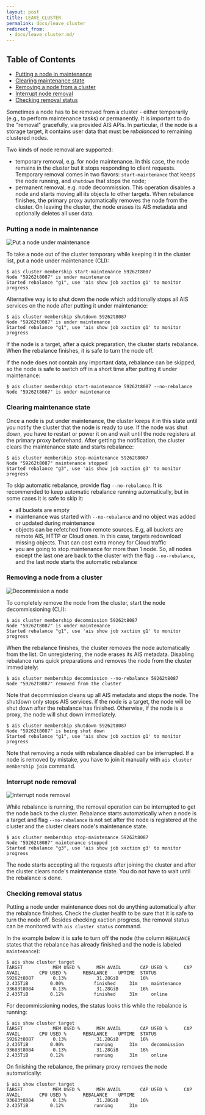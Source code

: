 ```yaml
---
layout: post
title: LEAVE_CLUSTER
permalink: docs/leave_cluster
redirect_from:
 - docs/leave_cluster.md/
---
```


## Table of Contents

- [Putting a node in maintenance](#putting-a-node-in-maintenance)
- [Clearing maintenance state](#clearing-maintenance-state)
- [Removing a node from a cluster](#removing-a-node-from-a-cluster)
- [Interrupt node removal](#interrupt-node-removal)
- [Checking removal status](#checking-removal-status)

Sometimes a node has to be removed from a cluster - either temporarily (e.g., to perform maintenance tasks) or permanently. It is important to do the "removal" gracefully, via provided AIS APIs. In particular, if the node is a storage target, it contains user data that must be *rebalanced* to remaining clustered nodes.

Two kinds of node removal are supported:

- temporary removal, e.g. for node maintenance. In this case, the node remains in the cluster but it stops responding to client requests. Temporary removal comes in two flavors: `start-maintenance` that keeps the node running, and `shutdown` that stops the node;
- permanent removal, e.g. node decommission. This operation disables a node and starts moving all its objects to other targets. When rebalance finishes, the primary proxy automatically removes the node from the cluster. On leaving the cluster, the node erases its AIS metadata and optionally deletes all user data.

### Putting a node in maintenance

<img src="docs/images/maintenance.png" alt="Put a node under maintenance">

To take a node out of the cluster temporary while keeping it in the cluster list, put a node under maintenance (CLI):

```console
$ ais cluster membership start-maintenance 59262t8087
Node "59262t8087" is under maintenance
Started rebalance "g1", use 'ais show job xaction g1' to monitor progress
```

Alternative way is to shut down the node which additionally stops all AIS services on the node after putting it under maintenance:

```console
$ ais cluster membership shutdown 59262t8087
Node "59262t8087" is under maintenance
Started rebalance "g1", use 'ais show job xaction g1' to monitor progress
```

If the node is a target, after a quick preparation, the cluster starts rebalance. When the rebalance finishes, it is safe to turn the node off.

If the node does not contain any important data, rebalance can be skipped, so the node is safe to switch off in a short time after putting it under maintenance:

```console
$ ais cluster membership start-maintenance 59262t8087 --no-rebalance
Node "59262t8087" is under maintenance
```

### Clearing maintenance state

Once a node is put under maintenance, the cluster keeps it in this state until you notify the cluster that the node is ready to use.
If the node was shut down, you have to restart or power it on and wait until the node registers at the primary proxy beforehand.
After getting the notification, the cluster clears the maintenance state and starts rebalance:

```console
$ ais cluster membership stop-maintenance 59262t8087
Node "59262t8087" maintenance stopped
Started rebalance "g3", use 'ais show job xaction g3' to monitor progress
```

To skip automatic rebalance, provide flag `--no-rebalance`.
It is recommended to keep automatic rebalance running automatically, but in some cases it is safe to skip it:

- all buckets are empty
- maintenance was started with `--no-rebalance` and no object was added or updated during maintenance
- objects can be refetched from remote sources. E.g, all buckets are remote AIS, HTTP or Cloud ones. In this case, targets redownload missing objects. That can cost extra money for Cloud traffic
- you are going to stop maintenance for more than 1 node. So, all nodes except the last one are back to the cluster with the flag `--no-rebalance`, and the last node starts the automatic rebalance

### Removing a node from a cluster

<img src="docs/images/decommission.png" alt="Decommission a node">

To completely remove the node from the cluster, start the node decommissioning (CLI):

```console
$ ais cluster membership decommission 59262t8087
Node "59262t8087" is under maintenance
Started rebalance "g1", use 'ais show job xaction g1' to monitor progress
```

When the rebalance finishes, the cluster removes the node automatically from the list.
On unregistering, the node erases its AIS metadata.
Disabling rebalance runs quick preparations and removes the node from the cluster immediately:

```console
$ ais cluster membership decommission --no-rebalance 59262t8087
Node "59262t8087" removed from the cluster
```

Note that decommission cleans up all AIS metadata and stops the node. The shutdown only stops AIS services.
If the node is a target, the node will be shut down after the rebalance has finished. Otherwise, if the node is a proxy, the node will shut down immediately.

```console
$ ais cluster membership shutdown 59262t8087
Node "59262t8087" is being shut down
Started rebalance "g1", use 'ais show job xaction g1' to monitor progress
```

Note that removing a node with rebalance disabled can be interrupted. If a node is removed by mistake, you have to join it manually with `ais cluster membership join` command.

### Interrupt node removal

<img src="docs/images/decommission_abort.png" alt="Interrupt node removal">

While rebalance is running, the removal operation can be interrupted to get the node back to the cluster.
Rebalance starts automatically when a node is a target and flag `--no-rebalance` is not set after the node is registered at the cluster and the cluster clears node's maintenance state.

```console
$ ais cluster membership stop-maintenance 59262t8087
Node "59262t8087" maintenance stopped
Started rebalance "g3", use 'ais show job xaction g3' to monitor progress
```

The node starts accepting all the requests after joining the cluster and after the cluster clears node's maintenance state. You do not have to wait until the rebalance is done.

### Checking removal status

Putting a node under maintenance does not do anything automatically after the rebalance finishes. Check the cluster health to be sure that it is safe to turn the node off. Besides checking xaction progress, the removal status can be monitored with `ais cluster status` command.

In the example below it is safe to turn off the node (the column `REBALANCE` states that the rebalance has already finished and the node is labeled `maintenance`):

```console
$ ais show cluster target
TARGET           MEM USED %      MEM AVAIL       CAP USED %      CAP AVAIL       CPU USED %      REBALANCE    UPTIME  STATUS
59262t8087       0.13%           31.28GiB        16%             2.435TiB        0.00%           finished     31m     maintenance
93683t8084       0.13%           31.28GiB        16%             2.435TiB        0.12%           finished     31m     online
```

For decommissioning nodes, the status looks this while the rebalance is running:

```console
$ ais show cluster target
TARGET           MEM USED %      MEM AVAIL       CAP USED %      CAP AVAIL       CPU USED %      REBALANCE    UPTIME  STATUS
59262t8087       0.13%           31.28GiB        16%             2.435TiB        0.00%           running      31m     decommission
93683t8084       0.13%           31.28GiB        16%             2.435TiB        0.12%           running      31m     online
```

On finishing the rebalance, the primary proxy removes the node automatically:

```console
$ ais show cluster target
TARGET           MEM USED %      MEM AVAIL       CAP USED %      CAP AVAIL       CPU USED %      REBALANCE    UPTIME
93683t8084       0.13%           31.28GiB        16%             2.435TiB        0.12%           running      31m
```
